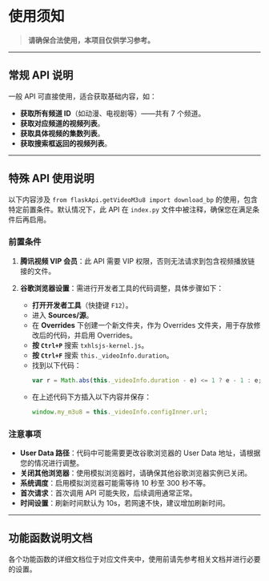 # 使用须知

> **请确保合法使用，本项目仅供学习参考。**

---

## 常规 API 说明

一般 API 可直接使用，适合获取基础内容，如：

- **获取所有频道 ID**（如动漫、电视剧等）——共有 7 个频道。
- **获取对应频道的视频列表**。
- **获取具体视频的集数列表**。
- **获取搜索框返回的视频列表**。

---

## 特殊 API 使用说明

以下内容涉及 `from flaskApi.getVideoM3u8 import download_bp` 的使用，包含特定前置条件。默认情况下，此 API 在 `index.py` 文件中被注释，确保您在满足条件后再启用。

### 前置条件

1. **腾讯视频 VIP 会员**：此 API 需要 VIP 权限，否则无法请求到包含视频播放链接的文件。
2. **谷歌浏览器设置**：需进行开发者工具的代码调整，具体步骤如下：

   - **打开开发者工具**（快捷键 `F12`）。
   - 进入 **Sources/源**。
   - 在 **Overrides** 下创建一个新文件夹，作为 Overrides 文件夹，用于存放修改后的代码，并启用 Overrides。
   - **按 `Ctrl+P`** 搜索 `txhlsjs-kernel.js`。
   - **按 `Ctrl+F`** 搜索 `this._videoInfo.duration`。
   - 找到以下代码：
     ```javascript
     var r = Math.abs(this._videoInfo.duration - e) <= 1 ? e - 1 : e;
     ```
   - 在上述代码下方插入以下内容并保存：
     ```javascript
     window.my_m3u8 = this._videoInfo.configInner.url;
     ```

### 注意事项

- **User Data 路径**：代码中可能需要更改谷歌浏览器的 User Data 地址，请根据您的情况进行调整。
- **关闭其他浏览器**：使用模拟浏览器时，请确保其他谷歌浏览器实例已关闭。
- **系统调度**：启用模拟浏览器可能需等待 10 秒至 300 秒不等。
- **首次请求**：首次调用 API 可能失败，后续调用通常正常。
- **时间设置**：刷新时间默认为 10s，若网速不快，建议增加刷新时间。

---

## 功能函数说明文档

各个功能函数的详细文档位于对应文件夹中，使用前请先参考相关文档并进行必要的设置。
